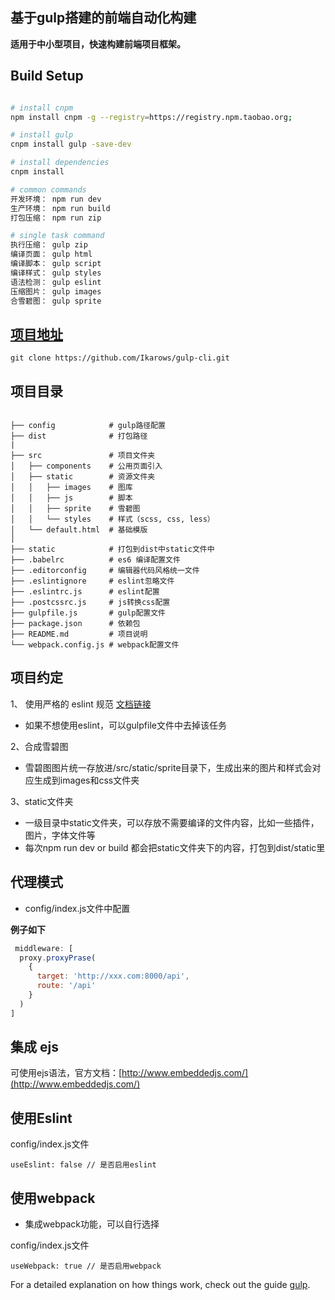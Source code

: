 ## 基于gulp搭建的前端自动化构建

**适用于中小型项目，快速构建前端项目框架。**

## Build Setup
``` bash

# install cnpm
npm install cnpm -g --registry=https://registry.npm.taobao.org;

# install gulp
cnpm install gulp -save-dev

# install dependencies
cnpm install

# common commands
开发环境： npm run dev
生产环境： npm run build
打包压缩： npm run zip

# single task command
执行压缩： gulp zip
编译页面： gulp html
编译脚本： gulp script
编译样式： gulp styles
语法检测： gulp eslint
压缩图片： gulp images
合雪碧图： gulp sprite
```

## [项目地址](https://github.com/Ikarows/gulp-cli.git)
```
git clone https://github.com/Ikarows/gulp-cli.git
```

## 项目目录
```

├── config            # gulp路径配置
├── dist              # 打包路径
|
├── src               # 项目文件夹
│   ├── components    # 公用页面引入
│   ├── static        # 资源文件夹
│   │   ├── images    # 图库
│   │   ├── js        # 脚本
│   │   ├── sprite    # 雪碧图
│   │   └── styles    # 样式（scss, css, less）
│   └── default.html  # 基础模版
│
├── static            # 打包到dist中static文件中
├── .babelrc          # es6 编译配置文件
├── .editorconfig     # 编辑器代码风格统一文件
├── .eslintignore     # eslint忽略文件
├── .eslintrc.js      # eslint配置
├── .postcssrc.js     # js转换css配置
├── gulpfile.js       # gulp配置文件
├── package.json      # 依赖包
├── README.md         # 项目说明
└── webpack.config.js # webpack配置文件
```

## 项目约定
1、 使用严格的 eslint 规范 [文档链接](https://github.com/airbnb/javascript)
* 如果不想使用eslint，可以gulpfile文件中去掉该任务

2、合成雪碧图
* 雪碧图图片统一存放进/src/static/sprite目录下，生成出来的图片和样式会对应生成到images和css文件夹

3、static文件夹
* 一级目录中static文件夹，可以存放不需要编译的文件内容，比如一些插件，图片，字体文件等
* 每次npm run dev or build 都会把static文件夹下的内容，打包到dist/static里


## 代理模式
* config/index.js文件中配置

**例子如下**
``` javascript
 middleware: [
  proxy.proxyPrase(
    {
      target: 'http://xxx.com:8000/api',
      route: '/api'
    }
  )
]
```
## 集成 ejs

可使用ejs语法，官方文档：[http://www.embeddedjs.com/](http://www.embeddedjs.com/)

## 使用Eslint
config/index.js文件
```
useEslint: false // 是否启用eslint
```

## 使用webpack
* 集成webpack功能，可以自行选择

config/index.js文件
```
useWebpack: true // 是否启用webpack
```

For a detailed explanation on how things work, check out the guide [gulp](https://www.gulpjs.com.cn/).
